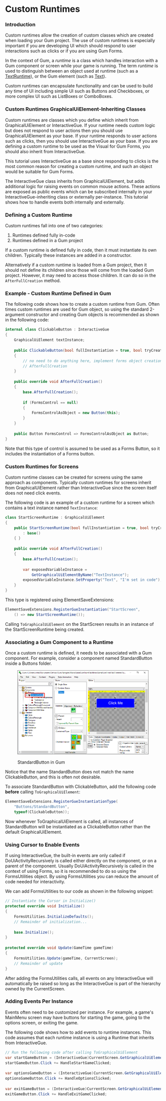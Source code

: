 # Custom Runtimes

### Introduction

Custom runtimes allow the creation of custom classes which are created when loading your Gum project. The use of custom runtimes is especially important if you are developing UI which should respond to user interactions such as clicks or if you are using Gum Forms.

In the context of Gum, a _runtime_ is a class which handles interaction with a Gum component or screen while your game is running. The term _runtime_ is used to distinguish between an object used at runtime (such as a [TextRuntime](runtime-objects-graphicaluielement-deriving/textruntime.md)), or the Gum element (such as [Text](../gum-elements/text/)).

Custom runtimes can encapsulate functionality and can be used to build any time of UI including simple UI such as Buttons and Checkboxes, or more complex UI such as ListBoxes or ComboBoxes.

### Custom Runtimes GraphicalUiElement-Inheriting Classes

Custom runtimes are classes which you define which inherit from GraphicalUiElement or InteractiveGue. If your runtime needs custom logic but does not respond to user actions then you should use GraphicalUiElement as your base. If your runtime responds to user actions such as clicks, then you should use InteractiveGue as your base. If you are defining a custom runtime to be used as the Visual for Gum Forms, you should also inherit from InteractiveGue.

This tutorial uses InteractiveGue as a base since responding to clicks is the most common reason for creating a custom runtime, and such an object would be suitable for Gum Forms.

The InteractiveGue class inherits from GraphicalUiElement, but adds additional logic for raising events on common mouse actions. These actions are exposed as public events which can be subscribed internally in your InteractiveGue-inheriting class or externally per-instance. This tutorial shows how to handle events both internally and externally.

### Defining a Custom Runtime

Custom runtimes fall into one of two categories:

1. Runtimes defined fully in-code
2. Runtimes defined in a Gum project

If a custom runtime is defined fully in code, then it must instantiate its own children. Typically these instances are added in a constructor.

Alternatively if a custom runtime is loaded from a Gum project, then it should not define its children since those will come from the loaded Gum project. However, it may need to access those children. It can do so in the `AfterFullCreation` method.

### Example - Custom Runtime Defined in Gum

The following code shows how to create a custom runtime from Gum. Often times custom runtimes are used for Gum object, so using the standard 2-argument constructor and creating Gum objects is recommended as shown in the following code:

```csharp
internal class ClickableButton : InteractiveGue
{
    GraphicalUiElement textInstance;

    public ClickableButton(bool fullInstantiation = true, bool tryCreateFormsObject = true) : base() 
    {
        // no need to do anything here, implement forms object creation in
        // AfterFullCreation
    }
    
    public override void AfterFullCreation()
    {
        base.AfterFullCreation();

        if (FormsControl == null)
        {
            FormsControlAsObject = new Button(this);
        }
    }
    
    public Button FormsControl => FormsControlAsObject as Button;
}
```

Note that this type of control is assumed to be used as a Forms Button, so it includes the instantiation of a Forms button.

### Custom Runtimes for Screens

Custom runtime classes can be created for screens using the same approach as components. Typically custom runtimes for screens inherit from GraphicalUiElement rather than InteractiveGue since the screen itself does not need click events.

The following code is an example of a custom runtime for a screen which contains a text instance named `TextInstance`:

```csharp
class StartScreenRuntime : GraphicalUiElement
{
    public StartScreenRuntime(bool fullInstantiation = true, bool tryCreateFormsObject = true)
        : base()
    { }

    public override void AfterFullCreation()
    {
        base.AfterFullCreation();

        var exposedVariableInstance = 
            GetGraphicalUiElementByName("TextInstance");
        exposedVariableInstance.SetProperty("Text", "I'm set in code");
    }
}
```

This type is registered using ElementSaveExtensions:

```csharp
ElementSaveExtensions.RegisterGueInstantiation("StartScreen",
    () => new StartScreenRuntime());
```

Calling `ToGraphicalUiElement` on the StartScreen results in an instance of the StartScreenRuntime being created.

### Associating a Gum Component to a Runtime

Once a custom runtime is defined, it needs to be associated with a Gum component. For example, consider a component named StandardButton inside a Buttons folder.

<figure><img src="../.gitbook/assets/image (8) (1) (1).png" alt=""><figcaption><p>StandardButton in Gum</p></figcaption></figure>

Notice that the name StandardButton does not match the name ClickableButton, and this is often not desirable.

To associate StandardButton with ClickableButton, add the following code **before** calling `ToGraphicalUiElement`:

```csharp
ElementSaveExtensions.RegisterGueInstantiationType(
    "Buttons/StandardButton", 
    typeof(ClickableButton));
```

Now whenever ToGraphicalUiElement is called, all instances of StandardButton will be instantiated as a ClickableButton rather than the default GraphicalUiElement.

### Using Cursor to Enable Events

If using InteractiveGue, the built-in events are only called if DoUiActivityRecursively is called either directly on the component, or on a parent of the component. Usually DoUiActivityRecursively is called in the context of using Forms, so it is recommended to do so using the FormsUtilities object. By using FormsUtilities you can reduce the amount of code needed for interactivity.

We can add FormsUtilities to our code as shown in the following snippet:

```csharp
// Instantiate the Cursor in Initialize()
protected override void Initialize()
{
    FormsUtilities.InitializeDefaults();
    // Remainder of initialization...

    base.Initialize();
}

protected override void Update(GameTime gameTime)
{
    FormsUtilities.Update(gameTime, CurrentScreen);
    // Remainder of update
}
```

After adding the FormsUtilities calls, all events on any InteractiveGue will automatically be raised so long as the InteractiveGue is part of the hierarchy owned by the CurrentScreen.

### Adding Events Per Instance

Events often need to be customized per instance. For example, a game's MainMenu screen may have buttons for starting the game, going to the options screen, or exiting the game.&#x20;

The following code shows how to add events to runtime instances. This code assumes that each runtime instance is using a Runtime that inherits from InteractiveGue.

```csharp
// Run the following code after calling ToGraphicalUiElement
var startGameButton = (InteractiveGue)CurrentScreen.GetGraphicalUiElementByName("StartButton");
startGameButton.Click += HandleStartGameClicked;

var optionsGameButton = (InteractiveGue)CurrentScreen.GetGraphicalUiElementByName("OptionsButton");
optionsGameButton.Click += HandleOptionsClicked;

var exitGameButton = (InteractiveGue)CurrentScreen.GetGraphicalUiElementByName("ExitGameButton");
exitGameButton.Click += HandleExitGameClicked;
```
